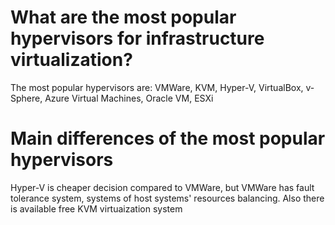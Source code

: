 # What are the most popular hypervisors for infrastructure virtualization?
The most popular hypervisors are: VMWare, KVM, Hyper-V, VirtualBox,  v-Sphere, Azure Virtual Machines, Oracle VM, ESXi
# Main differences of the most popular hypervisors
Hyper-V is cheaper decision compared to VMWare, but VMWare has fault tolerance system, systems of host systems' resources balancing. Also there is available free KVM virtuaization system  
